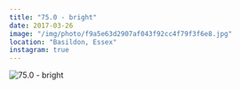 ```yaml
---
title: "75.0 - bright"
date: 2017-03-26
image: "/img/photo/f9a5e63d2907af043f92cc4f79f3f6e8.jpg"
location: "Basildon, Essex"
instagram: true
---
```


![75.0 - bright](/img/photo/f9a5e63d2907af043f92cc4f79f3f6e8.jpg)
